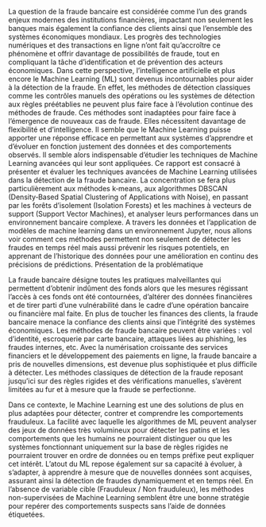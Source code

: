 La question de la fraude bancaire est considérée comme l’un des grands enjeux modernes des institutions financières, impactant non seulement les banques mais également la confiance des clients ainsi que l’ensemble des systèmes économiques mondiaux. Les progrès des technologies numériques et des transactions en ligne n’ont fait qu’accroître ce phénomène et offrir davantage de possibilités de fraude, tout en compliquant la tâche d’identification et de prévention des acteurs économiques.
Dans cette perspective, l’intelligence artificielle et plus encore le Machine Learning (ML) sont devenus incontournables pour aider à la détection de la fraude. En effet, les méthodes de détection classiques comme les contrôles manuels des opérations ou les systèmes de détection aux règles préétablies ne peuvent plus faire face à l’évolution continue des méthodes de fraude. Ces méthodes sont inadaptées pour faire face à l’émergence de nouveaux cas de fraude.
Elles nécessitent davantage de flexibilité et d’intelligence. Il semble que le Machine Learning puisse apporter une réponse efficace en permettant aux systèmes d’apprendre et d’évoluer en fonction justement des données et des comportements observés. Il semble alors indispensable d’étudier les techniques de Machine Learning avancées qui leur sont appliquées.
Ce rapport est consacré à présenter et évaluer les techniques avancées de Machine Learning utilisées dans la détection de la fraude bancaire. La concentration se fera plus particulièrement aux méthodes  k‐means, aux algorithmes DBSCAN (Density‐Based Spatial Clustering of Applications with Noise), en passant par les forêts d’isolement (Isolation Forests) et les machines à vecteurs de support (Support Vector Machines), et analyser leurs performances dans un environnement bancaire complexe.
A travers les données et l’application de modèles de machine learning dans un environnement Jupyter, nous allons voir comment ces méthodes permettent non seulement de détecter les fraudes en temps réel mais aussi prévenir les risques potentiels, en apprenant de l’historique des données pour une amélioration en continu des précisions de prédictions.
Présentation de la problématique

La fraude bancaire désigne toutes les pratiques malveillantes qui permettent d’obtenir indûment des fonds alors que les mesures régissant l’accès à ces fonds ont été contournées, d’altérer des données financières et de tirer parti d’une vulnérabilité dans le cadre d’une opération bancaire ou financière mal faite. En plus de toucher les finances des clients, la fraude bancaire menace la confiance des clients ainsi que l’intégrité des systèmes économiques. Les méthodes de fraude bancaire peuvent être variées : vol d’identité, escroquerie par carte bancaire, attaques liées au phishing, les fraudes internes, etc. Avec la numérisation croissante des services financiers et le développement des paiements en ligne, la fraude bancaire a pris de nouvelles dimensions, est devenue plus sophistiquée et plus difficile à détecter. Les méthodes classiques de détection de la fraude reposant jusqu’ici sur des règles rigides et des vérifications manuelles, s’avèrent limitées au fur et à mesure que la fraude se perfectionne.

Dans ce contexte, le Machine Learning est une des solutions de plus en plus adaptées pour détecter, contrer et comprendre les comportements frauduleux. La facilité avec laquelle les algorithmes de ML peuvent analyser des jeux de données très volumineux pour détecter les patins et les comportements que les humains ne pourraient distinguer ou que les systèmes fonctionnant uniquement sur la base de règles rigides ne pourraient trouver en ordre de données ou en temps préfixe peut expliquer cet intérêt. L’atout du ML repose également sur sa capacité à évoluer, à s’adapter, à apprendre à mesure que de nouvelles données sont acquises, assurant ainsi la détection de fraudes dynamiquement et en temps réel. 
En l’absence de variable cible (Frauduleux / Non frauduleux), les méthodes non-supervisées de Machine Learning semblent être une bonne stratégie pour repérer des comportements suspects sans l’aide de données étiquetées.
